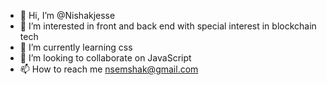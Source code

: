 - 👋 Hi, I’m @Nishakjesse
- 👀 I’m interested in front and back end with special interest in blockchain tech
- 🌱 I’m currently learning css
- 💞️ I’m looking to collaborate on JavaScript
- 📫 How to reach me nsemshak@gmail.com

<!---
Nishakjesse/Nishakjesse is a ✨ special ✨ repository because its `README.md` (this file) appears on your GitHub profile.
You can click the Preview link to take a look at your changes.
--->
